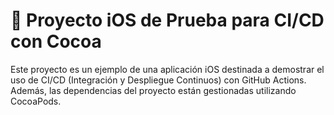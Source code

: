 # 📱 Proyecto iOS de Prueba para CI/CD con Cocoa
Este proyecto es un ejemplo de una aplicación iOS destinada a demostrar el uso de CI/CD (Integración y Despliegue Continuos) con GitHub Actions. Además, las dependencias del proyecto están gestionadas utilizando CocoaPods.
